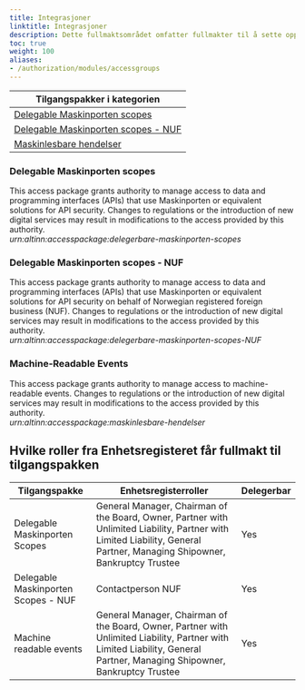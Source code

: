 ```yaml
---
title: Integrasjoner
linktitle: Integrasjoner
description: Dette fullmaktsområdet omfatter fullmakter til å sette opp og administrere dataintegrasjoenr og API som tilbys.. Ved regelverksendringer eller innføring av nye digitale tjenester kan det bli endringer i tilganger som fullmaktene gir.
toc: true
weight: 100
aliases:
- /authorization/modules/accessgroups
---
```


| **Tilgangspakker i kategorien**|
|---|
| [Delegable Maskinporten scopes](#delegable-maskinporten-scopes)|
| [Delegable Maskinporten scopes - NUF](#delegable-maskinporten-scopes----nuf)|
| [Maskinlesbare hendelser](#machine-readable-events)|


### Delegable Maskinporten scopes
This access package grants authority to manage access to data and programming interfaces (APIs) that use Maskinporten or equivalent solutions for API security. Changes to regulations or the introduction of new digital services may result in modifications to the access provided by this authority.  
*urn:altinn:accesspackage:delegerbare-maskinporten-scopes*

### Delegable Maskinporten scopes -  NUF
This access package grants authority to manage access to data and programming interfaces (APIs) that use Maskinporten or equivalent solutions for API security on behalf of Norwegian registered foreign business (NUF). Changes to regulations or the introduction of new digital services may result in modifications to the access provided by this authority.  
*urn:altinn:accesspackage:delegerbare-maskinporten-scopes-NUF*

### Machine-Readable Events
This access package grants authority to manage access to machine-readable events. Changes to regulations or the introduction of new digital services may result in modifications to the access provided by this authority.  
*urn:altinn:accesspackage:maskinlesbare-hendelser*


## Hvilke roller fra Enhetsregisteret får fullmakt til tilgangspakken
|**Tilgangspakke**|**Enhetsregisterroller**|**Delegerbar**|
|---|---|---|
|Delegable Maskinporten Scopes|General Manager, Chairman of the Board, Owner, Partner with Unlimited Liability, Partner with Limited Liability, General Partner, Managing Shipowner, Bankruptcy Trustee|Yes|
|Delegable Maskinporten Scopes - NUF|Contactperson NUF|Yes|
|Machine readable events|General Manager, Chairman of the Board, Owner, Partner with Unlimited Liability, Partner with Limited Liability, General Partner, Managing Shipowner, Bankruptcy Trustee|Yes|